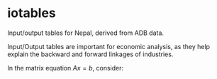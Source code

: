 # iotables
Input/output tables for Nepal, derived from ADB data. 

Input/Output tables are important for economic analysis, as they help explain the backward and
forward linkages of industries. 

In the matrix equation $Ax = b$, consider: 
